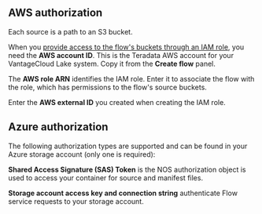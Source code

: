 ## AWS authorization


Each source is a path to an S3 bucket.

When you [provide access to the flow's buckets through an IAM role](wer1691592221683.md), you need the **AWS account ID**. This is the Teradata AWS account for your VantageCloud Lake system. Copy it from the **Create flow** panel.

The **AWS role ARN** identifies the IAM role. Enter it to associate the flow with the role, which has permissions to the flow's source buckets.

Enter the **AWS external ID** you created when creating the IAM role.

## Azure authorization


The following authorization types are supported and can be found in your Azure storage account (only one is required):

**Shared Access Signature (SAS) Token** is the NOS authorization object is used to access your container for source and manifest files.

**Storage account access key and connection string** authenticate Flow service requests to your storage account.

